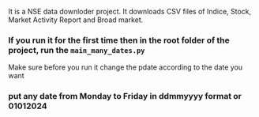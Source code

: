 It is a NSE data downloder project. It downloads CSV files of Indice, Stock, Market Activity Report and Broad market.

### If you run it for the first time then in the root folder of the project, run the `main_many_dates.py`
Make sure before you run it change the pdate according to the date you want



### put any date from Monday to Friday in ddmmyyyy format or 01012024
